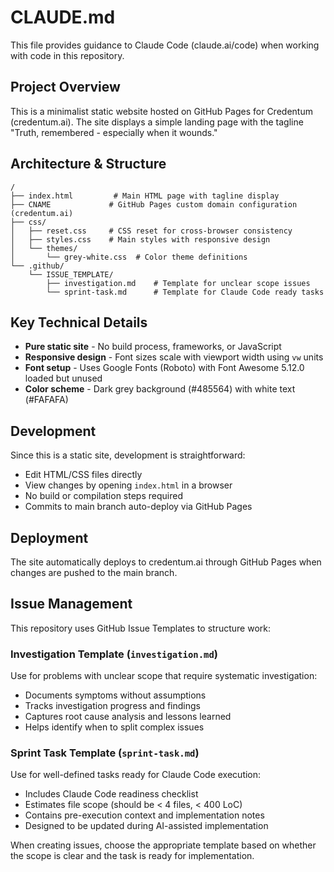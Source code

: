 # CLAUDE.md

This file provides guidance to Claude Code (claude.ai/code) when working with code in this repository.

## Project Overview

This is a minimalist static website hosted on GitHub Pages for Credentum (credentum.ai). The site displays a simple landing page with the tagline "Truth, remembered - especially when it wounds."

## Architecture & Structure

```
/
├── index.html         # Main HTML page with tagline display
├── CNAME             # GitHub Pages custom domain configuration (credentum.ai)
├── css/
│   ├── reset.css     # CSS reset for cross-browser consistency
│   ├── styles.css    # Main styles with responsive design
│   └── themes/
│       └── grey-white.css  # Color theme definitions
└── .github/
    └── ISSUE_TEMPLATE/
        ├── investigation.md    # Template for unclear scope issues
        └── sprint-task.md      # Template for Claude Code ready tasks
```

## Key Technical Details

- **Pure static site** - No build process, frameworks, or JavaScript
- **Responsive design** - Font sizes scale with viewport width using `vw` units
- **Font setup** - Uses Google Fonts (Roboto) with Font Awesome 5.12.0 loaded but unused
- **Color scheme** - Dark grey background (#485564) with white text (#FAFAFA)

## Development

Since this is a static site, development is straightforward:
- Edit HTML/CSS files directly
- View changes by opening `index.html` in a browser
- No build or compilation steps required
- Commits to main branch auto-deploy via GitHub Pages

## Deployment

The site automatically deploys to credentum.ai through GitHub Pages when changes are pushed to the main branch.

## Issue Management

This repository uses GitHub Issue Templates to structure work:

### Investigation Template (`investigation.md`)
Use for problems with unclear scope that require systematic investigation:
- Documents symptoms without assumptions
- Tracks investigation progress and findings
- Captures root cause analysis and lessons learned
- Helps identify when to split complex issues

### Sprint Task Template (`sprint-task.md`)
Use for well-defined tasks ready for Claude Code execution:
- Includes Claude Code readiness checklist
- Estimates file scope (should be < 4 files, < 400 LoC)
- Contains pre-execution context and implementation notes
- Designed to be updated during AI-assisted implementation

When creating issues, choose the appropriate template based on whether the scope is clear and the task is ready for implementation.